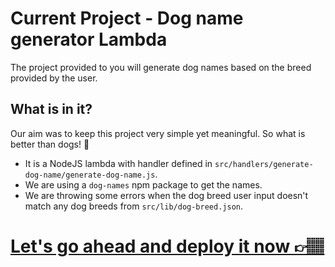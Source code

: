 # Current Project - Dog name generator Lambda

The project provided to you will generate dog names based on the breed provided by the user.

## What is in it?
Our aim was to keep this project very simple yet meaningful. So what is better than dogs! 🐶
- It is a NodeJS lambda with handler defined in `src/handlers/generate-dog-name/generate-dog-name.js`. 
- We are using a `dog-names` npm package to get the names. 
- We are throwing some errors when the dog breed user input doesn't match any dog breeds from `src/lib/dog-breed.json`. 

# [Let's go ahead and deploy it now 👉🏽](03.3.2-deploy-project.md)